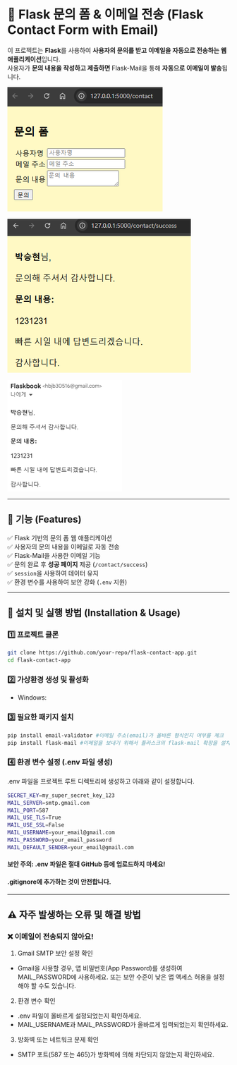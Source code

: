 # 📩 Flask 문의 폼 & 이메일 전송 (Flask Contact Form with Email)

이 프로젝트는 **Flask**를 사용하여 **사용자의 문의를 받고 이메일을 자동으로 전송하는 웹 애플리케이션**입니다.  
사용자가 **문의 내용을 작성하고 제출하면** Flask-Mail을 통해 **자동으로 이메일이 발송**됩니다.

![문의 폼 스크린샷](images/contact_form.png)  

![폼 스크린샷2](images/contact_form2.png)

![gmail](images/contact_form3.png)

---

## 🚀 기능 (Features)
✅ Flask 기반의 문의 폼 웹 애플리케이션  
✅ 사용자의 문의 내용을 이메일로 자동 전송  
✅ Flask-Mail을 사용한 이메일 기능  
✅ 문의 완료 후 **성공 페이지** 제공 (`/contact/success`)  
✅ `session`을 사용하여 데이터 유지  
✅ 환경 변수를 사용하여 보안 강화 (`.env` 지원)  

---

## 🔧 설치 및 실행 방법 (Installation & Usage)

### 1️⃣ 프로젝트 클론
```bash
git clone https://github.com/your-repo/flask-contact-app.git
cd flask-contact-app
```
### 2️⃣ 가상환경 생성 및 활성화
 - Windows:

### 3️⃣ 필요한 패키지 설치

```bash
pip install email-validator #이메일 주소(email)가 올바른 형식인지 여부를 체크
pip install flask-mail #이메일을 보내기 위해서 플라스크의 flask-mail 확장을 설치
```

### 4️⃣ 환경 변수 설정 (.env 파일 생성)

.env 파일을 프로젝트 루트 디렉토리에 생성하고 아래와 같이 설정합니다.

```bash
SECRET_KEY=my_super_secret_key_123
MAIL_SERVER=smtp.gmail.com
MAIL_PORT=587
MAIL_USE_TLS=True
MAIL_USE_SSL=False
MAIL_USERNAME=your_email@gmail.com
MAIL_PASSWORD=your_email_password
MAIL_DEFAULT_SENDER=your_email@gmail.com
```
#### 보안 주의: .env 파일은 절대 GitHub 등에 업로드하지 마세요!
#### .gitignore에 추가하는 것이 안전합니다.

---

## ⚠️ 자주 발생하는 오류 및 해결 방법
### ❌ 이메일이 전송되지 않아요!
1. Gmail SMTP 보안 설정 확인
- Gmail을 사용할 경우, 앱 비밀번호(App Password)를 생성하여 MAIL_PASSWORD에 사용하세요.
    또는 보안 수준이 낮은 앱 액세스 허용을 설정해야 할 수도 있습니다.

2. 환경 변수 확인

- .env 파일이 올바르게 설정되었는지 확인하세요.
- MAIL_USERNAME과 MAIL_PASSWORD가 올바르게 입력되었는지 확인하세요.

3. 방화벽 또는 네트워크 문제 확인

- SMTP 포트(587 또는 465)가 방화벽에 의해 차단되지 않았는지 확인하세요.